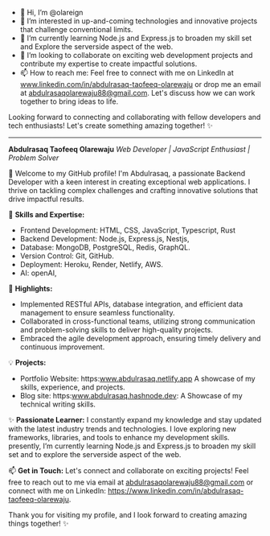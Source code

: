 - 👋 Hi, I’m @olareign
- 👀 I’m interested in up-and-coming technologies and innovative projects that challenge conventional limits.
- 🌱 I’m currently learning Node.js and Express.js to broaden my skill set and Explore the serverside aspect of the web.
- 💞️ I’m looking to collaborate on exciting web development projects and contribute my expertise to create impactful solutions.
- 📫 How to reach me: Feel free to connect with me on LinkedIn at www.linkedin.com/in/abdulrasaq-taofeeq-olarewaju or drop me an email at abdulrasaqolarewaju88@gmail.com. Let's discuss how we can work together to bring ideas to life.

Looking forward to connecting and collaborating with fellow developers and tech enthusiasts! Let's create something amazing together! ✨
****************************************************************************************************************************************************************
**Abdulrasaq Taofeeq Olarewaju**
*Web Developer | JavaScript Enthusiast | Problem Solver*

👋 Welcome to my GitHub profile! I'm Abdulrasaq, a passionate Backend Developer with a keen interest in creating exceptional web applications. I thrive on tackling complex challenges and crafting innovative solutions that drive impactful results.

🚀 **Skills and Expertise:**
- Frontend Development: HTML, CSS, JavaScript, Typescript, Rust
- Backend Development: Node.js, Express.js, Nestjs,
- Database: MongoDB, PostgreSQL, Redis, GraphQL.
- Version Control: Git, GitHub.
- Deployment: Heroku, Render, Netlify, AWS.
- AI: openAI, 
  
🌟 **Highlights:**
- Implemented RESTful APIs, database integration, and efficient data management to ensure seamless functionality.
- Collaborated in cross-functional teams, utilizing strong communication and problem-solving skills to deliver high-quality projects.
- Embraced the agile development approach, ensuring timely delivery and continuous improvement.

💡 **Projects:**
- Portfolio Website: https:www.abdulrasaq.netlify.app A showcase of my skills, experience, and projects.
- Blog site: https:www.abdulrasaq.hashnode.dev: A Showcase of my technical writing skills.

✨ **Passionate Learner:**
I constantly expand my knowledge and stay updated with the latest industry trends and technologies. I love exploring new frameworks, libraries, and tools to enhance my development skills. presently, I’m currently learning Node.js and Express.js to broaden my skill set and to explore the serverside aspect of the web.

📫 **Get in Touch:**
Let's connect and collaborate on exciting projects! Feel free to reach out to me via email at abdulrasaqolarewaju88@gmail.com or connect with me on LinkedIn: https://www.linkedin.com/in/abdulrasaq-taofeeq-olarewaju.

Thank you for visiting my profile, and I look forward to creating amazing things together! ✨

